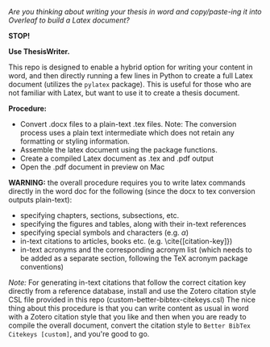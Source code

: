 *Are you thinking about writing your thesis in word and copy/paste-ing it into Overleaf to build a Latex document?*

**STOP!**

**Use ThesisWriter.**

This repo is designed to enable a hybrid option for writing your content in word, and then directly running a few lines in Python to create a full Latex document (utilizes the ```pylatex``` package).
This is useful for those who are not familiar with Latex, but want to use it to create a thesis document. 

**Procedure:**
- Convert .docx files to a plain-text .tex files. Note: The conversion process uses a plain text intermediate which does not retain any formatting or styling information. 
- Assemble the latex document using the package functions. 
- Create a compiled Latex document as .tex and .pdf output
- Open the .pdf document in preview on Mac

**WARNING:** the overall procedure requires you to write latex commands directly in the word doc for the following (since the docx to tex conversion outputs plain-text):
- specifying chapters, sections, subsections, etc.
- specifying the figures and tables, along with their in-text references 
- specifying special symbols and characters (e.g. $\alpha$)
- in-text citations to articles, books etc. (e.g. \cite{[citation-key]})
- in-text acronyms and the corresponding acronym list (which needs to be added as a separate section, following the TeX acronym package conventions)

*Note:*
For generating in-text citations that follow the correct citation key directly from a reference database, install and use the Zotero citation style CSL file provided in this repo (custom-better-bibtex-citekeys.csl) 
The nice thing about this procedure is that you can write content as usual in word with a Zotero citation style that you like and then when you are ready to compile the overall document, convert the citation style to `Better BibTex Citekeys [custom]`, and you're good to go.


